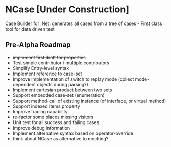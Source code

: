 # NCase [Under Construction]
Case Builder for .Net: generates all cases from a tree of cases - First class tool for data driven test

## Pre-Alpha Roadmap
- ~~implement first draft for properties~~ 
- ~~Test simple contributor / multiple contributors~~
- Simplify Entry-level syntax
- Implement reference to case-set
- Improve implementation of switch to replay mode (collect mode-dependent objects during parsing?)
- Implement cartesian product between two sets
- Support embedded case-set (enumeration)
- Support method-call of existing instance (of interface, or virtual method)
- Support indexed Items property
- Improve tracing capability
- re-factor some places missing visitors
- Unit test for all success and failing cases
- Improve debug information
- Implement alternative syntax based on operator-override
- think about NCase as alternative to mocking?